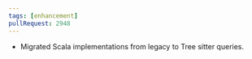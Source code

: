 ```yaml
---
tags: [enhancement]
pullRequest: 2948
---
```


- Migrated Scala implementations from legacy to Tree sitter queries.
